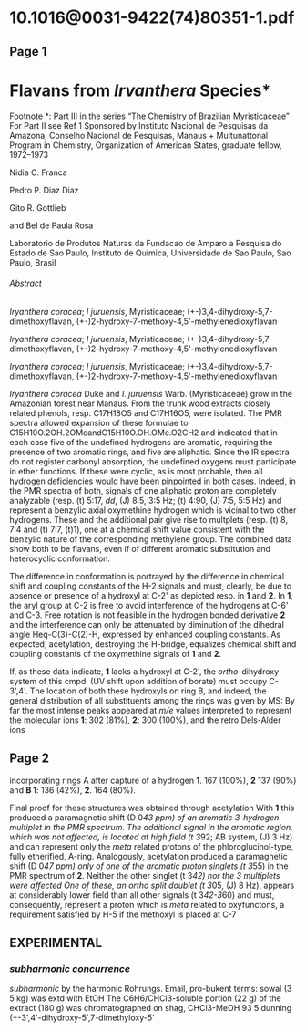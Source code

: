 # 10.1016@0031-9422(74)80351-1.pdf

## Page 1



# Flavans from _Irvanthera_ Species*
Footnote *: Part III in the series “The Chemistry of Brazilian Myristicaceae” For Part II see Ref 1 Sponsored by Instituto Nacional de Pesquisas da Amazona, Conselho Nacional de Pesquisas, Manaus + Multunattonal Program in Chemistry, Organization of American States, graduate fellow, 1972–1973

Nidia C. Franca

 Pedro P. Diaz Diaz

Gito R. Gottlieb

and Bel de Paula Rosa

Laboratorio de Produtos Naturas da Fundacao de Amparo a Pesquisa do Estado de Sao Paulo, Instituto de Quimica, Universidade de Sao Paulo, Sao Paulo, Brasil

###### Abstract

_Iryanthera coracea_; _I juruensis_, Myristicaceae; (+-)3,4-dihydroxy-5,7-dimethoxyflavan, (+-)2-hydroxy-7-methoxy-4,5'-methylenedioxyflavan

_Iryanthera coracea_; _I juruensis_, Myristicaceae; (+-)3,4-dihydroxy-5,7-dimethoxyflavan, (+-)2-hydroxy-7-methoxy-4,5'-methylenedioxyflavan

_Iryanthera coracea_; _I juruensis_, Myristicaceae; (+-)3,4-dihydroxy-5,7-dimethoxyflavan, (+-)2-hydroxy-7-methoxy-4,5'-methylenedioxyflavan

_Iryanthera coracea_ Duke and _I. juruensis_ Warb. (Myristicaceae) grow in the Amazonian forest near Manaus. From the trunk wood extracts closely related phenols, resp. C17H18O5 and C17H16O5, were isolated. The PMR spectra allowed expansion of these formulae to C15H10O.2OH.2OMeandC15H10O.OH.OMe.O2CH2 and indicated that in each case five of the undefined hydrogens are aromatic, requiring the presence of two aromatic rings, and five are aliphatic. Since the IR spectra do not register carbonyl absorption, the undefined oxygens must participate in ether functions. If these were cyclic, as is most probable, then all hydrogen deficiencies would have been pinpointed in both cases. Indeed, in the PMR spectra of both, signals of one aliphatic proton are completely analyzable (resp. \(t\) 5:17, _dd_, \(J\) 8:5, 3:5 Hz; \(t\) 4:90, \(J\) 7:5, 5:5 Hz) and represent a benzylic axial oxymethine hydrogen which is vicinal to two other hydrogens. These and the additional pair give rise to multplets (resp. \(t\) 8, 7:4 and \(t\) 7:7, \(t\)1), one at a chemical shift value consistent with the benzylic nature of the corresponding methylene group. The combined data show both to be flavans, even if of different aromatic substitution and heterocyclic conformation.

The difference in conformation is portrayed by the difference in chemical shift and coupling constants of the H-2 signals and must, clearly, be due to absence or presence of a hydroxyl at C-2' as depicted resp. in **1** and **2**. In **1**, the aryl group at C-2 is free to avoid interference of the hydrogens at C-6' and C-3. Free rotation is not feasible in the hydrogen bonded derivative **2** and the interference can only be attenuated by diminution of the dihedral angle Heq-C(3)-C(2)-H, expressed by enhanced coupling constants. As expected, acetylation, destroying the H-bridge, equalizes chemical shift and coupling constants of the oxymethine signals of **1** and **2**.

If, as these data indicate, **1** lacks a hydroxyl at C-2', the _ortho_-dihydroxy system of this cmpd. (UV shift upon addition of borate) must occupy C-3',4'. The location of both these hydroxyls on ring B, and indeed, the general distribution of all substituents among the rings was given by MS: By far the most intense peaks appeared at _m/e_ values interpreted to represent the molecular ions **1**: 302 (81%), **2**: 300 (100%), and the retro Dels-Alder ions

## Page 2

incorporating rings A after capture of a hydrogen **1**. 167 (100%), **2** 137 (90%) and **B 1**: 136 (42%), **2**. 164 (80%).

Final proof for these structures was obtained through acetylation With **1** this produced a paramagnetic shift (D 0*43 ppm) of an aromatic 3-hydrogen multiplet in the PMR spectrum. The additional signal in the aromatic region, which was not affected, is located at high field (t 3*92; AB system, \(J\) 3 Hz) and can represent only the _meta_ related protons of the phloroglucinol-type, fully etherified, A-ring. Analogously, acetylation produced a paramagnetic shift (D 0*47 ppm) only of one of the aromatic proton singlets (t 3*55) in the PMR spectrum of **2**. Neither the other singlet (t 3*42) nor the 3 multiplets were affected One of these, an _ortho_ split doublet (t 3*05, \(J\) 8 Hz), appears at considerably lower field than all other signals (t 3*42-3*60) and must, consequently, represent a proton which is _meta_ related to oxyfunctons, a requirement satisfied by H-5 if the methoxyl is placed at C-7

## EXPERIMENTAL

### _subharmonic concurrence_

_subharmonic_ by the harmonic Rohrungs. Email, pro-bukent terms: sowal (3 5 kg) was extd with EtOH The C6H6/CHCl3-soluble portion (22 g) of the extract (180 g) was chromatographed on shag, CHCl3-MeOH 93 5 dunning (+-3',4'-dihydroxy-5',7-dimethyloxy-5'

